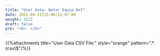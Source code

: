 ```yaml
---
title: "User data: Water Equip Def"
date: 2022-09-21T15:06:12-07:00
weight: 3212
draft: false
pre: "<b>- </b>"
---
```


{{%attachments title="User Data CSV File:" style="orange" pattern=".*\.(csv)$"/%}}
